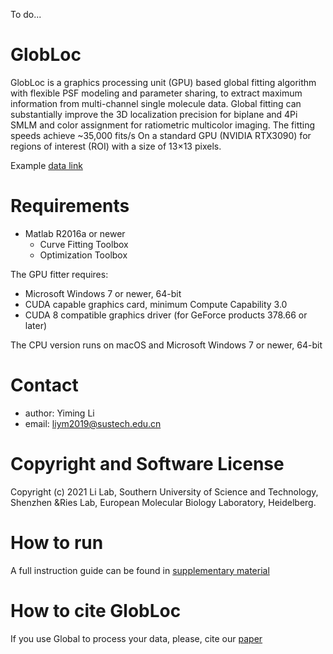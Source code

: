 To do...

# GlobLoc
 GlobLoc is a graphics processing unit (GPU) based global fitting algorithm with flexible PSF modeling and parameter sharing, to extract maximum information from multi-channel single molecule data. Global fitting can substantially improve the 3D localization precision for biplane and 4Pi SMLM and color assignment for ratiometric multicolor imaging. The fitting speeds achieve ~35,000 fits/s On a standard GPU (NVIDIA RTX3090) for regions of interest (ROI) with a size of 13×13 pixels.

Example [data link](https://oc.embl.de/index.php/s/bs1ADBsc4t6aiVV)

# Requirements
  - Matlab R2016a or newer  
    - Curve Fitting Toolbox
    - Optimization Toolbox

The GPU fitter requires:
  
  - Microsoft Windows 7 or newer, 64-bit
  - CUDA capable graphics card, minimum Compute Capability 3.0
  - CUDA 8 compatible graphics driver (for GeForce products 378.66 or later)

The CPU version runs on macOS and Microsoft Windows 7 or newer, 64-bit
# Contact
  - author: Yiming Li
  - email: liym2019@sustech.edu.cn

# Copyright and Software License
Copyright (c) 2021 Li Lab, Southern University of Science and Technology, Shenzhen &Ries Lab, European Molecular Biology Laboratory, Heidelberg.

 # How to run
A full instruction guide can be found in [supplementary material](https://www.biorxiv.org/content/10.1101/2021.09.22.461230v1.supplementary-material)


 # How to cite GlobLoc
If you use Global to process your data, please, cite our [paper](https://www.biorxiv.org/content/10.1101/2021.09.22.461230v1)


